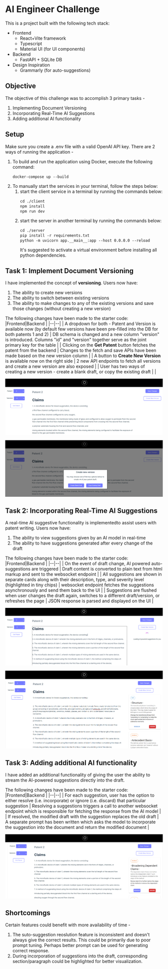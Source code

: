 

# AI Engineer Challenge

This is a project built with the following tech stack:

 - Frontend
	 - React+Vite framework
	 - Typescript
	 - Material UI (for UI components)
 - Backend
	 - FastAPI + SQLite DB
 - Design Inspiration
	 - Grammarly (for auto-suggestions)

## Objective

The objective of this challenge was to accomplish 3 primary tasks - 
1. Implementing Document Versioning
2. Incorporating Real-Time AI Suggestions
3. Adding additional AI functionality

## Setup

Make sure you create a .env file with a valid OpenAI API key. 
There are 2 ways of running the application -

 1. To build and run the application using Docker, execute the following command:
	```
	docker-compose up --build
	```
 2. To manually start the services in your terminal, follow the steps below:
	 1. start the client service in a terminal by running the commands below:
		```
		cd ./client
		npm install
		npm run dev
		```
	2. start the server in another terminal by running the commands below:
		```
		cd ./server
		pip install -r requirements.txt
		python -m uvicorn app.__main__:app --host 0.0.0.0 --reload
		```
		It's suggested to activate a virtual environment before installing all python dependencies.
## Task 1: Implement Document Versioning

I have implemented the concept of **versioning**. Users now have:
1. The ability to create new versions
2. The ability to switch between existing versions
3. The ability to make changes to any of the existing versions and save those changes (without creating a new version)

The following changes have been made to the starter code:
|Frontend|Backend  |
|--|--|
| A dropdown for both - Patent and Version is available now (by default few versions have been pre-filled into the DB for both patents 1 and 2) | DB schema is changed and a new column "version" is introduced. Columns "id" and "version" together serve as the joint primary key for the table |
| Clicking on the **Get Patent** button fetches the patent from the backend | Changes to the fetch and save APIs have been made based on the new version column |
| A button to **Create New Version** is available now on the right side | 2 new API endpoints to fetch all versions and create a new version are also exposed |
| User has two ways of creating a new version - create a blank draft, or copy the existing draft |  |

![screenshot of new version creation](https://github.com/vitthal-bhandari/AIEngineerCodingChallenge/blob/master/assets/versioning.png)

![screenshot of version control system](https://github.com/vitthal-bhandari/AIEngineerCodingChallenge/blob/master/assets/create_new_version.png)


## Task 2: Incorporating Real-Time AI Suggestions


A real-time AI suggestive functionality is implementedto assist users with patent writing. Users now have:
1. The ability to view suggestions given by an AI model in real-time
2. The ability to have suggestions generated after every change of the draft

The following changes have been made to the starter code:
|Frontend|Backend  |
|--|--|
| On the event of draft change, AI powered auto-suggestions are triggered | Draft content is converted to plain text from html markup and sent to the websocket endpoint |
| All suggestions are shown in separate cards along with their description, type, and severity level (highlighted in tiny chips) | websocket endpoint fetches the suggestions asynchronously and send them back to the UI |
| Suggestions are flushed when user changes the draft again, switches to a different draft/version, or refreshes the page | JSON response is parsed and displayed on the UI |

![enter image description here](https://github.com/vitthal-bhandari/AIEngineerCodingChallenge/blob/master/assets/loading_suggestions.png)

![enter image description here](https://github.com/vitthal-bhandari/AIEngineerCodingChallenge/blob/master/assets/ai_suggestions.png)

## Task 3: Adding additional AI functionality

I have added an additional functionality of giving the user the ability to stream the AI-powered suggestions directly into the draft.

The following changes have been made to the starter code:
|Frontend|Backend  |
|--|--|
| For each suggestion, user has the option to either resolve (i.e. incorporate) or ignore (i.e. discard) that particular suggestion | Resolving a suggestions triggers a call to another websocket endpoint which is responsible for fetching the response from the AI model |
| If resolved, the modified draft with the suggestion replaces the old draft | A separate prompt has been written which asks the model to incorporate the suggestion into the document and return the modified document |

![enter image description here](https://github.com/vitthal-bhandari/AIEngineerCodingChallenge/blob/master/assets/resolve_suggestions.png)

## Shortcomings

Certain features could benefit with more availability of time - 

 1. The suto-suggestion reoslution feature is inconsistent and doesn't always give the correct results. This could be primarily due to poor prompt tuning. Perhaps better prompt can be used for generating correct response. 
 2. During incorporation of suggestions into the draft, corresponding section/paragraph could be highlighted for better visualization.
